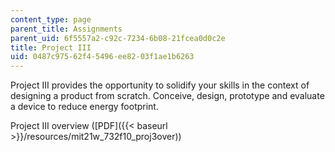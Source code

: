 ```yaml
---
content_type: page
parent_title: Assignments
parent_uid: 6f5557a2-c92c-7234-6b08-21fcea0d0c2e
title: Project III
uid: 0487c975-62f4-5496-ee82-03f1ae1b6263
---
```


Project III provides the opportunity to solidify your skills in the context of designing a product from scratch. Conceive, design, prototype and evaluate a device to reduce energy footprint.

Project III overview ([PDF]({{< baseurl >}}/resources/mit21w_732f10_proj3over))